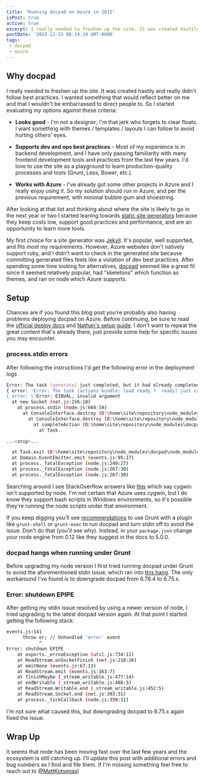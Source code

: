```yaml
---
title: "Running docpad on Azure in 2015"
isPost: true
active: true
excerpt: I really needed to freshen up the site. It was created hastily and really didn't follow best practices...
postDate: '2015-12-23 06:19:19 GMT-0800'
tags:
 - docpad
 - azure
---
```


## Why docpad

I really needed to freshen up the site. It was created hastily and really didn't follow best practices. I wanted something that would reflect better on me and that I wouldn't be embarrassed to direct people to. So I started evaluating my options against these criteria:

- **Looks good** - I'm not a designer; I'm that jerk who forgets to clear floats. I want something with themes / templates / layouts I can follow to avoid hurting others' eyes.

- **Supports dev and ops best practices** - Most of my experience is in backend development, and I have only passing familiarity with many frontend development tools and practices from the last few years. I'd love to use the site as a playground to learn production-quality processes and tools (Grunt, Less, Bower, etc.).

- **Works with Azure** - I've already got some other projects in Azure and I really enjoy using it. So my solution should run in Azure, and per the previous requirement, with minimal bubble gum and shoestring.

After looking at that list and thinking about where the site is likely to go in the next year or two I started leaning towards [static site generators](https://davidwalsh.name/introduction-static-site-generators) because they keep costs low, support good practices and performance, and are an opportunity to learn more tools.

My first choice for a site generator was [Jekyll](https://jekyllrb.com/). It's popular, well supported, and fits *most* my requirements. However, Azure websites don't natively support ruby, and I didn't want to check in the generated site because committing generated files feels like a violation of dev best practices. After spending some time looking for alternatives, [docpad](http://docpad.org/) seemed like a great fit since it seemed relatively popular, had "skeletons" which function as themes, and ran on node which Azure supports.

## Setup

Chances are if you found this blog post you're probably also having problems deploying docpad on Azure. Before continuing, be sure to read the [official deploy docs](http://docpad.org/docs/deploy/) and [Nathan's setup guide](https://github.com/ntotten/ntotten.github.com/blob/master/_posts/2013-01-11-static-site-generation-with-docpad-on-windows-azure-web-sites.md). I don't want to repeat the great content that's already there, just provide some help for specific issues you may encounter.

### process.stdin errors

After following the instructions I'd get the following error in the deployment logs

```bash
Error: The task [generate] just completed, but it had already completed earlier, this is unexpected. State information is:
{ error: 'Error: The task [actions bundle: load ready ?  ready] just completed, but it had already completed earlier, this is unexpected. State information is:
{ error: \'Error: EINVAL, invalid argument
  at new Socket (net.js:156:18)
    at process.stdin (node.js:664:19)
      at ConsoleInterface.destroy (D:\home\site\repository\node_modules\docpad\out\lib\interfaces\console.js:111:14)
        at ConsoleInterface.destroy (D:\home\site\repository\node_modules\docpad\out\lib\interfaces\console.js:4:59)
          at completeAction (D:\home\site\repository\node_modules\docpad\out\lib\interfaces\console.js:166:35)
            at Task.

...<snip>...

  at Task.exit (D:\home\site\repository\node_modules\docpad\node_modules\taskgroup\out\lib\taskgroup.js:309:15)
  at Domain.EventEmitter.emit (events.js:95:17)
  at process._fatalException (node.js:249:27)
  at process._fatalException (node.js:267:30)
  at process._fatalException (node.js:267:30)
```

Searching around I see StackOverflow answers like [this](http://stackoverflow.com/questions/17297422/trouble-with-starting-node-js-from-a-cygwin-console) which say cygwin isn't supported by node. I'm not certain that Azure uses cygwin, but I do know they support bash scripts in Windows environments, so it's possible they're running the node scripts under that environment.

If you keep digging you'll see [recommendations](http://stackoverflow.com/a/28553596) to use Grunt with a plugin like `grunt-shell` or `grunt-exec` to run docpad and turn stdin off to avoid the issue. Don't do that (you'll see why). Instead, in your `package.json` change your node engine from 0.12 like they suggest in the docs to 5.0.0.

### docpad hangs when running under Grunt

Before upgrading my node version I first tried running docpad under Grunt to avoid the aforementioned stdin issue, which ran into [this hang](https://github.com/docpad/docpad/issues/988). The only workaround I've found is to downgrade docpad from 6.78.4 to 6.75.x.

### Error: shutdown EPIPE

After getting my stdin issue resolved by using a newer version of node, I tried upgrading to the latest docpad version again. At that point I started getting the following stack:

```bash
events.js:141
      throw er; // Unhandled 'error' event
            ^
Error: shutdown EPIPE
    at exports._errnoException (util.js:734:11)
    at ReadStream.onSocketFinish (net.js:218:26)
    at emitNone (events.js:67:13)
    at ReadStream.emit (events.js:163:7)
    at finishMaybe (_stream_writable.js:477:14)
    at endWritable (_stream_writable.js:486:3)
    at ReadStream.Writable.end (_stream_writable.js:452:5)
    at ReadStream.Socket.end (net.js:393:31)
    at process._tickCallback (node.js:350:11)
```

I'm not sure what caused this, but downgrading docpad to 6.75.x again fixed the issue.

## Wrap Up

It seems that node has been moving fast over the last few years and the ecosystem is still catching up. I'll update this post with additional errors and bug numbers as I find and file them. If I'm missing something feel free to reach out to [@MattKotsenas](https://twitter.com/MattKotsenas)!
